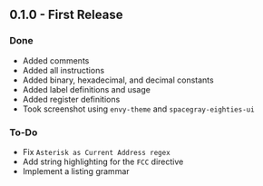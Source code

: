 ## 0.1.0 - First Release ##

### Done ###
+	Added comments
+	Added all instructions
+	Added binary, hexadecimal, and decimal constants
+	Added label definitions and usage
+	Added register definitions
+	Took screenshot using `envy-theme` and `spacegray-eighties-ui`

### To-Do ###
*	Fix `Asterisk as Current Address regex`
*	Add string highlighting for the `FCC` directive
*	Implement a listing grammar
